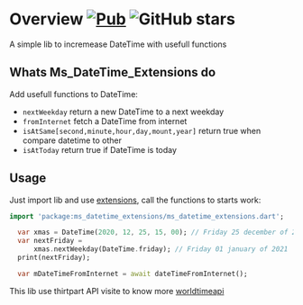 # Overview [![Pub](https://img.shields.io/pub/v/ms_datetime_extensions.svg)](https://pub.dartlang.org/packages/ms_datetime_extensions) ![GitHub stars](https://img.shields.io/github/stars/Marcus-Software/ms_datetime_extensions?style=social)

A simple lib to incremease DateTime with usefull functions

## Whats Ms_DateTime_Extensions do

Add usefull functions to DateTime:

- `nextWeekday` return a new DateTime to a next weekday
- `fromInternet` fetch a DateTime from internet
- `isAtSame[second,minute,hour,day,mount,year]` return true when compare datetime to other
- `isAtToday` return true if DateTime is today

## Usage

Just import lib and use [extensions](https://dart.dev/guides/language/extension-methods), call the functions to starts work:

```dart
import 'package:ms_datetime_extensions/ms_datetime_extensions.dart';

  var xmas = DateTime(2020, 12, 25, 15, 00); // Friday 25 december of 2020
  var nextFriday =
      xmas.nextWeekday(DateTime.friday); // Friday 01 january of 2021
  print(nextFriday);

  var mDateTimeFromInternet = await dateTimeFromInternet();

```

This lib use thirtpart API visite to know more [worldtimeapi](https://worldtimeapi.org)
